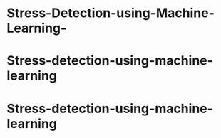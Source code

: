 # Stress-Detection-using-Machine-Learning-
# Stress-detection-using-machine-learning
# Stress-detection-using-machine-learning
